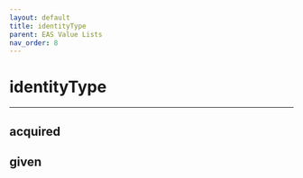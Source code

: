 ```yaml
---
layout: default
title: identityType
parent: EAS Value Lists
nav_order: 8
---
```


# identityType

---

## acquired

## given


